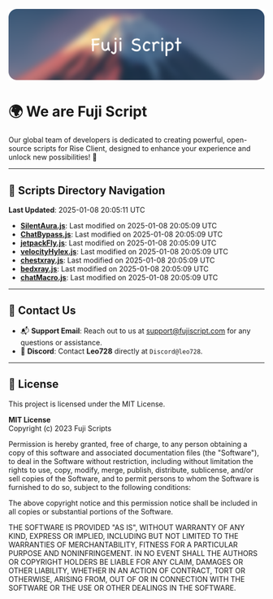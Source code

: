 ![Banner](.github/b.webp)

# 🌍 **We are Fuji Script**

Our global team of developers is dedicated to creating powerful, open-source scripts for Rise Client, designed to enhance your experience and unlock new possibilities! 🌟

---
<!-- SCRIPTS_NAVIGATION_START -->
## 📂 **Scripts Directory Navigation**

**Last Updated**: 2025-01-08 20:05:11 UTC

- **[SilentAura.js](scripts/SilentAura.js)**: Last modified on 2025-01-08 20:05:09 UTC
- **[ChatBypass.js](scripts/ChatBypass.js)**: Last modified on 2025-01-08 20:05:09 UTC
- **[jetpackFly.js](scripts/jetpackFly.js)**: Last modified on 2025-01-08 20:05:09 UTC
- **[velocityHylex.js](scripts/velocityHylex.js)**: Last modified on 2025-01-08 20:05:09 UTC
- **[chestxray.js](scripts/chestxray.js)**: Last modified on 2025-01-08 20:05:09 UTC
- **[bedxray.js](scripts/bedxray.js)**: Last modified on 2025-01-08 20:05:09 UTC
- **[chatMacro.js](scripts/chatMacro.js)**: Last modified on 2025-01-08 20:05:09 UTC

<!-- SCRIPTS_NAVIGATION_END -->

---

## 💬 **Contact Us**  
- 📬 **Support Email**: Reach out to us at [support@fujiscript.com](mailto:support@fujiscript.com) for any questions or assistance.  
- 💬 **Discord**: Contact **Leo728** directly at `Discord@leo728`.

---

## 📜 **License**

This project is licensed under the MIT License.  

**MIT License**  
Copyright (c) 2023 Fuji Scripts  

Permission is hereby granted, free of charge, to any person obtaining a copy of this software and associated documentation files (the "Software"), to deal in the Software without restriction, including without limitation the rights to use, copy, modify, merge, publish, distribute, sublicense, and/or sell copies of the Software, and to permit persons to whom the Software is furnished to do so, subject to the following conditions:  

The above copyright notice and this permission notice shall be included in all copies or substantial portions of the Software.  

THE SOFTWARE IS PROVIDED "AS IS", WITHOUT WARRANTY OF ANY KIND, EXPRESS OR IMPLIED, INCLUDING BUT NOT LIMITED TO THE WARRANTIES OF MERCHANTABILITY, FITNESS FOR A PARTICULAR PURPOSE AND NONINFRINGEMENT. IN NO EVENT SHALL THE AUTHORS OR COPYRIGHT HOLDERS BE LIABLE FOR ANY CLAIM, DAMAGES OR OTHER LIABILITY, WHETHER IN AN ACTION OF CONTRACT, TORT OR OTHERWISE, ARISING FROM, OUT OF OR IN CONNECTION WITH THE SOFTWARE OR THE USE OR OTHER DEALINGS IN THE SOFTWARE.  
